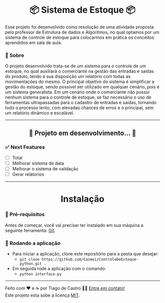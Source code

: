 <h1 align="center">📦 Sistema de Estoque 📦
</h1>
<!-- ME CONTRATA! AAAAAAAAAAAA kkkkk -->

Esse projeto foi desenvolvido como resolução de uma atividade proposta pelo professor de Estrutura de dados e Algoritmos, no qual optamos por um sistema de controle de estoque para colocarmos em prática os conceitos aprendidos em sala de aula.
### 🔖 Sobre
O projeto desenvolvido trata-se de um sistema para o controle de um estoque, no qual auxiliará o comerciante na gestão das entradas e saídas do produto, tendo a sua disposição um relatório com todas as movimentações do mesmo. O principal objetivo do sistema é simplificar a gestão do estoque, sendo possível ser utilizado em qualquer cenário, pois é um sistema generalista. Em um cenário onde o comerciante não possui nenhum sistema para o controle de estoque, se faz necessário o uso de ferramentas ultrapassadas para o cadastro de entradas e saídas, tornando todo o processo lento, com elevadas chances de erros e o principal, sem um relatório dinâmico e escalável.

---

<h2 align="center"> 
	🚧  Projeto em desenvolvimento...  🚧
</h2>

### ✅ Next Features

- [ ] Total 
- [ ] Melhorar sistema de data
- [ ] Melhorar o sistema de validação
- [ ] Gerar relátorios

---

<h1 align="center">Instalação
</h1>

### 🏁 Pré-requisitos

Antes de começar, você vai precisar ter instalado em sua máquina a seguinte ferramenta: [Git](https://git-scm.com).

### 🎲 Rodando a aplicação
- Para iniciar a aplicação, clone este repositório para a pasta que desejar:
  - ```git clone https://github.com/Casmei/ControleDeEstoque-python.git .```
- Em seguida rode a aplicação com o comando:
  - ```python interface.py```
---



Feito com ❤️ e ☕ por Tiago de Castro 👋🏽 [Entre em contato!](https://www.linkedin.com/in/tiago-de-castro-lima-3814911b9/) <br>
Este projeto esta sobe a licença [MIT](./LICENSE).
